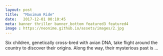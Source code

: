 ```yaml
---
layout: post
title:  "Maximum Ride"
date:   2017-12-01 00:10:45
meta: banner thriller banner_bottom featured3 featured4
image : https://neonime.github.io/assets/images/2.jpg
---
```

Six children, genetically cross-bred with avian DNA, take flight around the country to discover their origins. Along the way, their mysterious past is ...
